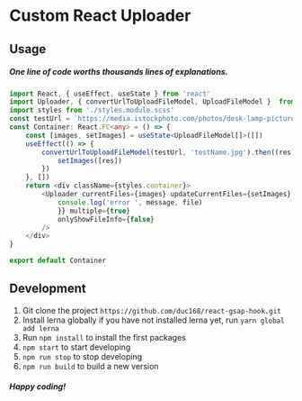 # Custom React Uploader

## Usage
##### _One line of code worths thousands lines of explanations._

```typescript
import React, { useEffect, useState } from 'react'
import Uploader, { convertUrlToUploadFileModel, UploadFileModel }  from 'react-gsap-hook'
import styles from './styles.module.scss'
const testUrl = `https://media.istockphoto.com/photos/desk-lamp-picture-id534400418?b=1&k=20&m=534400418&s=170667a&w=0&h=kWgxXtGPOGYwOg5WdvFebM_z3wAQBUG2wrTf24oBWTc=`
const Container: React.FC<any> = () => {
    const [images, setImages] = useState<UploadFileModel[]>([])
    useEffect(() => {
        convertUrlToUploadFileModel(testUrl, 'testName.jpg').then((res) => {
            setImages([res])
        })
    }, [])
    return <div className={styles.container}>
        <Uploader currentFiles={images} updateCurrentFiles={setImages} onError={(message, file) => {
            console.log('error ', message, file)
            }} multiple={true}
            onlyShowFileInfo={false}        
        />
    </div>
}

export default Container
```

## Development
1. Git clone the project ``https://github.com/duc168/react-gsap-hook.git``
2. Install lerna globally if you have not installed lerna yet, run ``yarn global add lerna``
3. Run ``npm install`` to install the first packages
4. ``npm start`` to start developing
5. ``npm run stop`` to stop developing
6. ``npm run build`` to build a new version

##### _Happy coding!_
